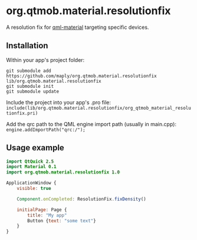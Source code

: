 # org.qtmob.material.resolutionfix
A resolution fix for [qml-material](http://github.com/papyros/qml-material) targeting specific devices.

## Installation

Within your app's project folder:

```
git submodule add https://github.com/maply/org.qtmob.material.resolutionfix lib/org.qtmob.material.resolutionfix
git submodule init
git submodule update
```

Include the project into your app's .pro file:  
`include(lib/org.qtmob.material.resolutionfix/org_qtmob_material_resolutionfix.pri)`

Add the qrc path to the QML engine import path (usually in main.cpp):  
`engine.addImportPath("qrc:/");`

## Usage example
```qml
import QtQuick 2.5
import Material 0.1
import org.qtmob.material.resolutionfix 1.0

ApplicationWindow {
    visible: true

    Component.onCompleted: ResolutionFix.fixDensity()

    initialPage: Page {
        title: "My app"
        Button {text: "some text"}
    }
}
```
